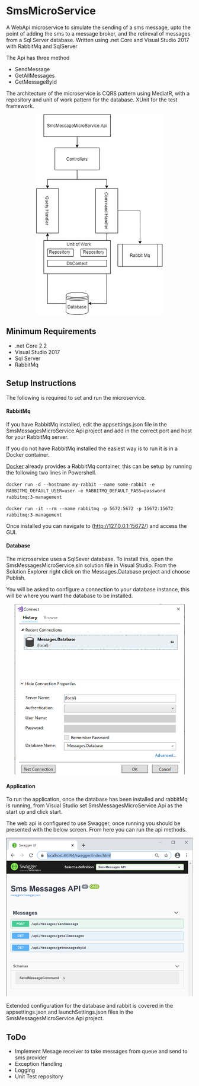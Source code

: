 # SmsMicroService
A WebApi microservice to simulate the sending of a sms message, upto the point of adding the sms to a message broker, and the retireval of messages from a Sql Server database. Written using .net Core and Visual Studio 2017 with RabbitMq and SqlServer

The Api has three method
- SendMessage 
- GetAllMessages 
- GetMessageById

The architecture of the microservice is CQRS pattern using MediatR, with a repository and unit of work pattern for the database.
XUnit for the test framework.

<p align="center">
  <img src="sms2.png">
</p>

## Minimum Requirements
- .net Core 2.2 
- Visual Studio 2017
- Sql Server
- RabbitMq

## Setup Instructions

The following is required to set and run the microservice.

#### RabbitMq
If you have RabbitMq installed, edit the appsettings.json file in the SmsMessagesMicroService.Api project and add in the correct port and host for your RabbitMq server.

If you do not have RabbitMq installed the easiest way is to run it is in a Docker container. 

[Docker](https://hub.docker.com/_/rabbitmq) already provides a RabbitMq container, this can be setup by running the following two lines in Powershell.

`docker run -d --hostname my-rabbit --name some-rabbit -e RABBITMQ_DEFAULT_USER=user -e RABBITMQ_DEFAULT_PASS=password rabbitmq:3-management`

`docker run -it --rm --name rabbitmq -p 5672:5672 -p 15672:15672 rabbitmq:3-management`

Once installed you can navigate to (http://127.0.0.1:15672/) and access the GUI.

#### Database
The microservice uses a SqlSever database. To install this, open the SmsMessagesMicroService.sln solution file in Visual Studio.
From the Solution Explorer right click on the Messages.Database project and choose Publish. 

You will be asked to configure a connection to your database instance, this will be where you want the database to be installed.

<p align="center">
  <img src="dbconnect.png">
</p>

#### Application
To run the application, once the database has been installed and rabbitMq is running, from Visual Studio set SmsMessagesMicroService.Api as the start up and click start.

The web api is configured to use Swagger, once running you should be presented with the below screen. From here you can run the api methods.

<p align="center">
  <img src="apiscreen.png">
</p>

Extended configuration for the database and rabbit is covered in the appsettings.json and launchSettings.json files in the SmsMessagesMicroService.Api project.

## ToDo

- Implement Mesage receiver to take messages from queue and send to sms provider
- Exception Handling
- Logging
- Unit Test repository

